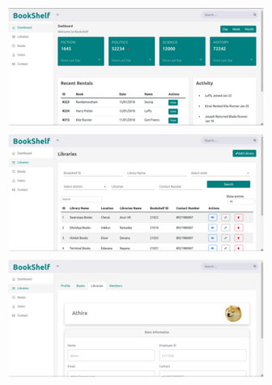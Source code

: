 ![Dashboard](./public/assets/Dashboard.png)

![Libraries](./public/assets/Libraries.png)

![Librarian](./public/assets/Librarian.png)